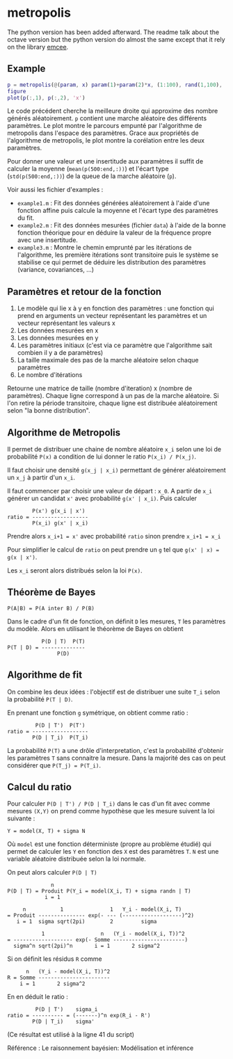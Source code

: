 # metropolis

The python version has been added afterward.
The readme talk about the octave version but the python version do almost the same except that it rely on the library [emcee](http://dan.iel.fm/emcee/).

## Example

```matlab
p = metropolis(@(param, x) param(1)+param(2)*x, (1:100), rand(1,100), [0,0], [1,1], 20000);
figure
plot(p(:,1), p(:,2), 'x')
```

Le code précédent cherche la meilleure droite qui approxime des nombre générés aléatoirement.
`p` contient une marche aléatoire des différents paramètres.
Le plot montre le parcours empunté par l'algorithme de metropolis dans l'espace des paramètres.
Grace aux propriétés de l'algorithme de metropolis, le plot montre la corélation entre les deux paramètres.

Pour donner une valeur et une insertitude aux paramètres il suffit de calculer la moyenne (`mean(p(500:end,:))`) et l'écart type (`std(p(500:end,:))`) de la queue de la marche aléatoire (`p`).

Voir aussi les fichier d'examples :
- `example1.m` : Fit des données générées aléatoirement à l'aide d'une fonction affine puis calcule la moyenne et l'écart type des paramètres du fit.
- `example2.m` : Fit des données mesurées (fichier `data`) à l'aide de la bonne fonction théorique pour en déduire la valeur de la fréquence propre avec une insertitude.
- `example3.m` : Montre le chemin emprunté par les itérations de l'algorithme, les première itérations sont transitoire puis le système se stabilise ce qui permet de déduire les distribution des paramètres (variance, covariances, ...)

## Paramètres et retour de la fonction

1. Le modèle qui lie x à y en fonction des paramètres : une fonction qui prend en arguments un vecteur représentant les paramètres et un vecteur représentant les valeurs x
2. Les données mesurées en x
3. Les données mesurées en y
4. Les paramètres initiaux (c'est via ce paramètre que l'algorithme sait combien il y a de paramètres)
5. La taille maximale des pas de la marche aléatoire selon chaque paramètres
5. Le nombre d'itérations

Retourne une matrice de taille (nombre d'iteration) x (nombre de paramètres).
Chaque ligne correspond à un pas de la marche aléatoire.
Si l'on retire la période transitoire, chaque ligne est distribuée aléatoirement selon "la bonne distribution".

## Algorithme de Metropolis

Il permet de distribuer une chaine de nombre aléatoire `x_i` selon une loi de probabilité `P(x)` a condition de lui donner le ratio `P(x_i) / P(x_j)`.

Il faut choisir une densité `g(x_j | x_i)` permettant de générer aléatoirement un `x_j` à partir d'un `x_i`.

Il faut commencer par choisir une valeur de départ : `x_0`.
A partir de `x_i` générer un candidat `x'` avec probabilité `g(x' | x_i)`.
Puis calculer 
```
        P(x') g(x_i | x')
ratio = ------------------
        P(x_i) g(x' | x_i)
```
Prendre alors `x_i+1 = x'` avec probabilité `ratio` sinon prendre `x_i+1 = x_i`

Pour simplifier le calcul de `ratio` on peut prendre un `g` tel que `g(x' | x) = g(x | x')`.

Les `x_i` seront alors distribués selon la loi `P(x)`.

## Théorème de Bayes

`P(A|B) = P(A inter B) / P(B)`

Dans le cadre d'un fit de fonction, on définit `D` les mesures, `T` les paramètres du modèle. Alors en utilisant le théorème de Bayes on obtient
```
           P(D | T)  P(T)
P(T | D) = --------------
                P(D)
```

## Algorithme de fit

On combine les deux idées : l'objectif est de distribuer une suite `T_i` selon la probabilité `P(T | D)`.

En prenant une fonction `g` symétrique, on obtient comme ratio :

```
         P(D | T')  P(T')
ratio = ------------------
        P(D | T_i)  P(T_i)
```

La probabilité `P(T)` a une drôle d'interpretation, c'est la probabilité d'obtenir les paramètres `T` sans connaitre la mesure. Dans la majorité des cas on peut considérer que `P(T_j) = P(T_i)`.

## Calcul du ratio

Pour calculer `P(D | T') / P(D | T_i)` dans le cas d'un fit avec comme mesures `(X,Y)` on prend comme hypothèse que les mesure suivent la loi suivante :
```
Y = model(X, T) + sigma N
```
Où `model` est une fonction déterministe (propre au problème étudié) qui permet de calculer les `Y` en fonction des `X` est des paramètres `T`.
`N` est une variable aléatoire distribuée selon la loi normale.

On peut alors calculer `P(D | T)`

```
              n
P(D | T) = Produit P(Y_i = model(X_i, T) + sigma randn | T)
            i = 1
            
     n           1               1   Y_i - model(X_i, T)
= Produit --------------- exp(- --- (-------------------)^2)
   i = 1  sigma sqrt(2pi)        2         sigma
            
           1                  n   (Y_i - model(X_i, T))^2
= ------------------- exp(- Somme -----------------------)
  sigma^n sqrt(2pi)^n       i = 1       2 sigma^2
```

Si on définit les résidus `R` comme
```
      n   (Y_i - model(X_i, T))^2
R = Somme -----------------------
    i = 1       2 sigma^2
```

En en déduit le ratio :

```
         P(D | T')    sigma_i
ratio = ---------- = (-------)^n exp(R_i - R')
        P(D | T_i)    sigma'
```

(Ce résultat est utilisé à la ligne 41 du script)

Référence : Le raisonnement bayésien: Modélisation et inférence
